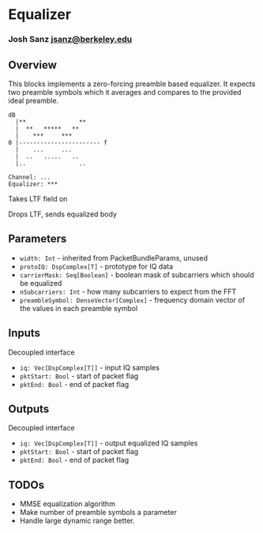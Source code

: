 # Equalizer
### Josh Sanz <jsanz@berkeley.edu>

## Overview
This blocks implements a zero-forcing preamble based equalizer. It expects two preamble symbols which it averages and compares to the provided ideal preamble.

```
dB
  |**               **
  |  **   *****   **
  |    ***     ***
0 |----------------------- f
  |    ...     ...
  |  ..   .....   ..
  |..               ..

Channel: ...
Equalizer: ***
```

Takes LTF field on

Drops LTF, sends equalized body



## Parameters
- `width: Int` - inherited from PacketBundleParams, unused
- `protoIQ: DspComplex[T]` - prototype for IQ data
- `carrierMask: Seq[Boolean]` - boolean mask of subcarriers which should be equalized
- `nSubcarriers: Int` - how many subcarriers to expect from the FFT
- `preambleSymbol: DenseVector[Complex]` - frequency domain vector of the values in each preamble symbol

## Inputs
Decoupled interface
- `iq: Vec[DspComplex[T]]` - input IQ samples
- `pktStart: Bool` - start of packet flag
- `pktEnd: Bool` - end of packet flag

## Outputs
Decoupled interface
- `iq: Vec[DspComplex[T]]` - output equalized IQ samples
- `pktStart: Bool` - start of packet flag
- `pktEnd: Bool` - end of packet flag

## TODOs
- MMSE equalization algorithm
- Make number of preamble symbols a parameter
- Handle large dynamic range better.
